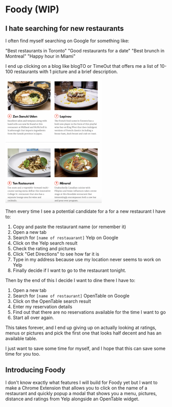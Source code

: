 # Foody (WIP)

## I hate searching for new restaurants

I often find myself searching on Google for something like:

"Best restaurants in Toronto"
"Good restaurants for a date"
"Best brunch in Montreal"
"Happy hour in Miami"

I end up clicking on a blog like blogTO or TimeOut that offers me a list of 10-100 restaurants with 1 picture and a brief description.

<img src="readme_screenshot.png" alt="drawing" width="300"/>

Then every time I see a potential candidate for a for a new restaurant I have to:

1. Copy and paste the restaurant name (or remember it)
1. Open a new tab
1. Search for `[name of restauarant]` Yelp on Google
1. Click on the Yelp search result
1. Check the rating and pictures
1. Click "Get Directions" to see how far it is
1. Type in my address because use my location never seems to work on Yelp
1. Finally decide if I want to go to the restaurant tonight.

Then by the end of this I decide I want to dine there I have to:

1. Open a new tab
1. Search for `[name of restaurant]` OpenTable on Google
1. Click on the OpenTable search result
1. Enter my reservation details
1. Find out that there are no reservations available for the time I want to go
1. Start all over again.

This takes forever, and I end up giving up on actually looking at ratings, menus or pictures and pick the first one that looks half decent and has an available table.

I just want to save some time for myself, and I hope that this can save some time for you too.

## Introducing Foody

I don't know exactly what features I will build for Foody yet but I want to make a Chrome Extension that allows you to click on the name of a restaurant and quickly popup a modal that shows you a menu, pictures, distance and ratings from Yelp alongside an OpenTable widget.
